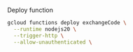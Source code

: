 

Deploy function

```bash
gcloud functions deploy exchangeCode \
  --runtime nodejs20 \
  --trigger-http \
  --allow-unauthenticated \
```

